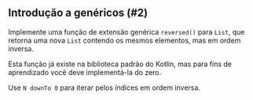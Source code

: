 ## Introdução a genéricos (#2)

Implemente uma função de extensão genérica `reversed()` para `List`, que retorna uma nova `List` contendo os mesmos elementos, mas em ordem inversa.

Esta função já existe na biblioteca padrão do Kotlin, mas para fins de aprendizado você deve implementá-la do zero.

<div class="hint">

Use `N downTo 0` para iterar pelos índices em ordem inversa.

</div>